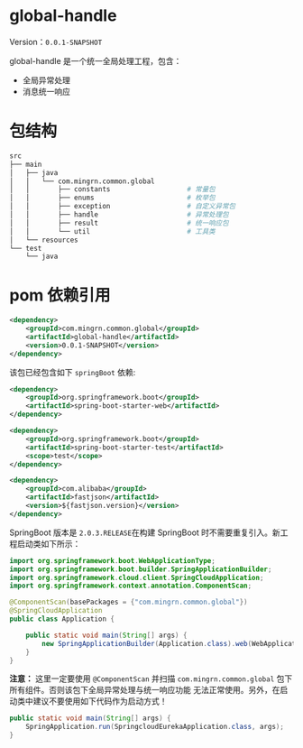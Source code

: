 # global-handle
Version：`0.0.1-SNAPSHOT`

global-handle 是一个统一全局处理工程，包含：

* 全局异常处理
* 消息统一响应

# 包结构

```bash
src
├── main
│   ├── java
│   │   └── com.mingrn.common.global
│   │       ├── constants                   # 常量包
│   │       ├── enums                       # 枚举包
│   │       ├── exception                   # 自定义异常包
│   │       ├── handle                      # 异常处理包
│   │       ├── result                      # 统一响应包
│   │       └── util                        # 工具类
│   └── resources
└── test
    └── java
```

# pom 依赖引用

```xml
<dependency>
	<groupId>com.mingrn.common.global</groupId>
	<artifactId>global-handle</artifactId>
	<version>0.0.1-SNAPSHOT</version>
</dependency>
```

该包已经包含如下 `springBoot` 依赖:

```xml
<dependency>
	<groupId>org.springframework.boot</groupId>
	<artifactId>spring-boot-starter-web</artifactId>
</dependency>

<dependency>
	<groupId>org.springframework.boot</groupId>
	<artifactId>spring-boot-starter-test</artifactId>
	<scope>test</scope>
</dependency>

<dependency>
	<groupId>com.alibaba</groupId>
	<artifactId>fastjson</artifactId>
	<version>${fastjson.version}</version>
</dependency>
```

SpringBoot 版本是 `2.0.3.RELEASE`在构建 SpringBoot 时不需要重复引入。新工程启动类如下所示：

```java
import org.springframework.boot.WebApplicationType;
import org.springframework.boot.builder.SpringApplicationBuilder;
import org.springframework.cloud.client.SpringCloudApplication;
import org.springframework.context.annotation.ComponentScan;

@ComponentScan(basePackages = {"com.mingrn.common.global"})
@SpringCloudApplication
public class Application {

	public static void main(String[] args) {
		new SpringApplicationBuilder(Application.class).web(WebApplicationType.SERVLET).run(args);
	}
}
```

**注意：** 这里一定要使用 `@ComponentScan` 并扫描 `com.mingrn.common.global` 包下所有组件。否则该包下全局异常处理与统一响应功能
无法正常使用。另外，在启动类中建议不要使用如下代码作为启动方式！

```java
public static void main(String[] args) {
	SpringApplication.run(SpringcloudEurekaApplication.class, args);
}
```